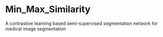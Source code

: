 # Min_Max_Similarity
A contrastive learning based semi-supervised segmentation network for medical image segmentation
